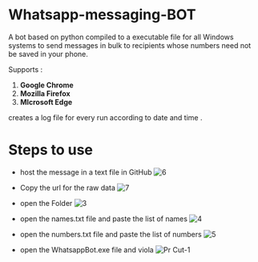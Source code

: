 # Whatsapp-messaging-BOT
A bot based on python compiled to a executable file for all Windows systems to send messages in bulk to recipients whose numbers need not be saved in your phone. 

Supports :
1) **Google Chrome**
2) **Mozilla Firefox**
3) **MIcrosoft Edge**

creates a log file for every run according to date and time .

# Steps to use 

- host the message in a text file in GitHub
![6](https://user-images.githubusercontent.com/67222042/182764914-63ecf581-0db2-44e4-b01c-33bdc22af10b.png)


- Copy the url for the raw data
![7](https://user-images.githubusercontent.com/67222042/182764969-7bd82c15-e69f-4df4-8760-8dbcecfdab37.png)


- open the Folder
![3](https://user-images.githubusercontent.com/67222042/182763987-fffd56d9-65d1-4435-ae38-33cc28389e51.png)

- open the names.txt file and paste the list of names
![4](https://user-images.githubusercontent.com/67222042/182764055-1f6c2c9e-f966-4402-9699-beb7ab52d08b.png)

- open the numbers.txt file and paste the list of numbers
![5](https://user-images.githubusercontent.com/67222042/182764102-3a712c33-3712-4444-8183-c84857160945.png)

- open the WhatsappBot.exe file and viola 
![Pr Cut-1](https://user-images.githubusercontent.com/67222042/182764686-6cdbc69e-07bf-431d-99c8-bfe23d5ef728.gif)
